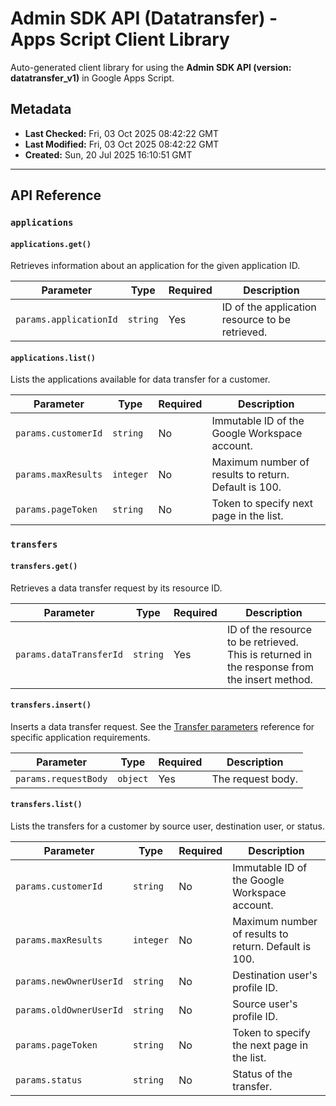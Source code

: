 # Admin SDK API (Datatransfer) - Apps Script Client Library

Auto-generated client library for using the **Admin SDK API (version: datatransfer_v1)** in Google Apps Script.

## Metadata

- **Last Checked:** Fri, 03 Oct 2025 08:42:22 GMT
- **Last Modified:** Fri, 03 Oct 2025 08:42:22 GMT
- **Created:** Sun, 20 Jul 2025 16:10:51 GMT



---

## API Reference

### `applications`

#### `applications.get()`

Retrieves information about an application for the given application ID.

| Parameter | Type | Required | Description |
|---|---|---|---|
| `params.applicationId` | `string` | Yes | ID of the application resource to be retrieved. |

#### `applications.list()`

Lists the applications available for data transfer for a customer.

| Parameter | Type | Required | Description |
|---|---|---|---|
| `params.customerId` | `string` | No | Immutable ID of the Google Workspace account. |
| `params.maxResults` | `integer` | No | Maximum number of results to return. Default is 100. |
| `params.pageToken` | `string` | No | Token to specify next page in the list. |

### `transfers`

#### `transfers.get()`

Retrieves a data transfer request by its resource ID.

| Parameter | Type | Required | Description |
|---|---|---|---|
| `params.dataTransferId` | `string` | Yes | ID of the resource to be retrieved. This is returned in the response from the insert method. |

#### `transfers.insert()`

Inserts a data transfer request. See the [Transfer parameters](https://developers.google.com/workspace/admin/data-transfer/v1/parameters) reference for specific application requirements.

| Parameter | Type | Required | Description |
|---|---|---|---|
| `params.requestBody` | `object` | Yes | The request body. |

#### `transfers.list()`

Lists the transfers for a customer by source user, destination user, or status.

| Parameter | Type | Required | Description |
|---|---|---|---|
| `params.customerId` | `string` | No | Immutable ID of the Google Workspace account. |
| `params.maxResults` | `integer` | No | Maximum number of results to return. Default is 100. |
| `params.newOwnerUserId` | `string` | No | Destination user's profile ID. |
| `params.oldOwnerUserId` | `string` | No | Source user's profile ID. |
| `params.pageToken` | `string` | No | Token to specify the next page in the list. |
| `params.status` | `string` | No | Status of the transfer. |